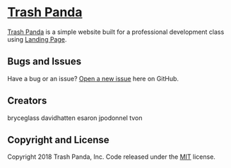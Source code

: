 # [Trash Panda](https://esaron.github.io/trash-panda/)

[Trash Panda](https://esaron.github.io/trash-panda/) is a simple website built for a professional development class using [Landing Page](https://github.com/BlackrockDigital/startbootstrap-landing-page).

## Bugs and Issues

Have a bug or an issue? [Open a new issue](https://github.com/esaron/trash-panda/issues) here on GitHub.

## Creators

bryceglass
davidhatten
esaron
jpodonnel
tvon

## Copyright and License

Copyright 2018 Trash Panda, Inc. Code released under the [MIT](https://github.com/esaron/trash-panda/blob/gh-pages/LICENSE) license.
